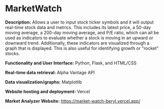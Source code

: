 # MarketWatch

**Description:** Allows a user to input stock ticker symbols and it will output real-time stock data and metrics. This includes its latest price, a 50-day moving average, a 200-day moving average, and P/E ratio, which can all be used as indicators to evaluate whether a stock is moving in an upward or downward trend. Additionally, these indicators are visualized through a graph that is displayed. This is also useful for identifying growth or "rocket" stocks.

**Functionality and User Interface:** Python, Flask, and HTML/CSS

**Real-time data retrieval:** Alpha Vantage API

**Data visualization/graphs:** Matplotlib

**Website hosting and deployment:** Vercel

**Market Analyzer Website:** https://market-watch-beryl.vercel.app/